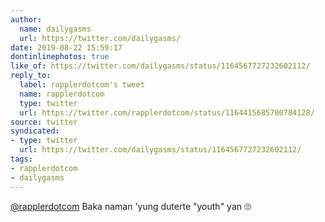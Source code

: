 ```yaml
---
author:
  name: dailygasms
  url: https://twitter.com/dailygasms/
date: 2019-08-22 15:59:17
dontinlinephotos: true
like_of: https://twitter.com/dailygasms/status/1164567727232602112/
reply_to:
  label: rapplerdotcom's tweet
  name: rapplerdotcom
  type: twitter
  url: https://twitter.com/rapplerdotcom/status/1164415685700784128/
source: twitter
syndicated:
- type: twitter
  url: https://twitter.com/dailygasms/status/1164567727232602112/
tags:
- rapplerdotcom
- dailygasms
---
```


[@rapplerdotcom](https://twitter.com/rapplerdotcom/) Baka naman 'yung duterte "youth" yan 🙄